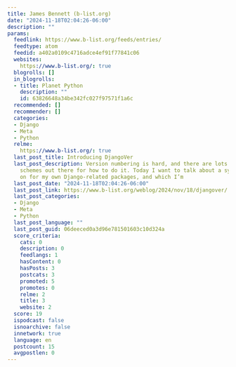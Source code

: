 ```yaml
---
title: James Bennett (b-list.org)
date: "2024-11-18T02:04:26-06:00"
description: ""
params:
  feedlink: https://www.b-list.org/feeds/entries/
  feedtype: atom
  feedid: a402a0109c4716adce4ef91f77841c06
  websites:
    https://www.b-list.org/: true
  blogrolls: []
  in_blogrolls:
  - title: Planet Python
    description: ""
    id: 63826648a34be342fc027f97571f1a6c
  recommended: []
  recommender: []
  categories:
  - Django
  - Meta
  - Python
  relme:
    https://www.b-list.org/: true
  last_post_title: Introducing DjangoVer
  last_post_description: Version numbering is hard, and there are lots of popular
    schemes out there for how to do it. Today I want to talk about a system I’ve settled
    on for my own Django-related packages, and which I’m
  last_post_date: "2024-11-18T02:04:26-06:00"
  last_post_link: https://www.b-list.org/weblog/2024/nov/18/djangover/
  last_post_categories:
  - Django
  - Meta
  - Python
  last_post_language: ""
  last_post_guid: 06deeced0a3d96e781501603c10d324a
  score_criteria:
    cats: 0
    description: 0
    feedlangs: 1
    hasContent: 0
    hasPosts: 3
    postcats: 3
    promoted: 5
    promotes: 0
    relme: 2
    title: 3
    website: 2
  score: 19
  ispodcast: false
  isnoarchive: false
  innetwork: true
  language: en
  postcount: 15
  avgpostlen: 0
---
```

